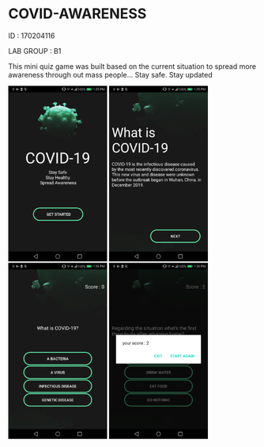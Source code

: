 # COVID-AWARENESS
ID : 170204116

LAB GROUP : B1

This mini quiz game was built based on the current situation to spread more awareness through out mass people... Stay safe. Stay updated


<img src = "images/ss1.png" width=200> <img src = "images/ss3.png" width=200> <img src = "images/ss4.png" width=200> <img src = "images/ss5.png" width=200>
